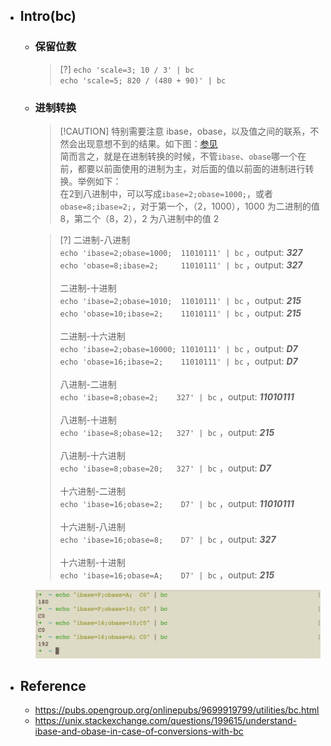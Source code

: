 * ## Intro(bc)

    + ### 保留位数

        > [?] `echo 'scale=3; 10 / 3' | bc `
        <br>`echo 'scale=5; 820 / (480 + 90)' | bc`

    + ### 进制转换

        > [!CAUTION] 特别需要注意 ibase，obase，以及值之间的联系，不然会出现意想不到的结果。如下图：[参见](https://unix.stackexchange.com/questions/199615/understand-ibase-and-obase-in-case-of-conversions-with-bc)
        <br>简而言之，就是在进制转换的时候，不管`ibase`、`obase`哪一个在前，都要以前面使用的进制为主，对后面的值以前面的进制进行转换。举例如下：
        <br>在2到八进制中，可以写成`ibase=2;obase=1000;`，或者`obase=8;ibase=2;`，对于第一个，（2，1000），1000 为二进制的值 8，第二个（8，2），2 为八进制中的值 2

        > [?] 二进制-八进制
        <br>`echo 'ibase=2;obase=1000;  11010111' | bc` ，output: ***327***
        <br>`echo 'obase=8;ibase=2;     11010111' | bc` ，output: ***327***
        <br><br> 二进制-十进制
        <br>`echo 'ibase=2;obase=1010;  11010111' | bc` ，output: ***215***
        <br>`echo 'obase=10;ibase=2;    11010111' | bc` ，output: ***215***
        <br><br> 二进制-十六进制
        <br>`echo 'ibase=2;obase=10000; 11010111' | bc` ，output: ***D7***
        <br>`echo 'obase=16;ibase=2;    11010111' | bc` ，output: ***D7***
        <br><br> 八进制-二进制
        <br>`echo 'ibase=8;obase=2;    327' | bc` ，output: ***11010111***
        <br><br> 八进制-十进制
        <br>`echo 'ibase=8;obase=12;   327' | bc` ，output: ***215***
        <br><br> 八进制-十六进制
        <br>`echo 'ibase=8;obase=20;   327' | bc` ，output: ***D7***
        <br><br> 十六进制-二进制
        <br>`echo 'ibase=16;obase=2;    D7' | bc` ，output: ***11010111***
        <br><br> 十六进制-八进制
        <br>`echo 'ibase=16;obase=8;    D7' | bc` ，output: ***327***
        <br><br> 十六进制-十进制
        <br>`echo 'ibase=16;obase=A;    D7' | bc` ，output: ***215***

        ![](/.images/devops/os/util/bc-base-conversion-01.png ':size=70%')

* ## Reference
    + https://pubs.opengroup.org/onlinepubs/9699919799/utilities/bc.html
    + https://unix.stackexchange.com/questions/199615/understand-ibase-and-obase-in-case-of-conversions-with-bc